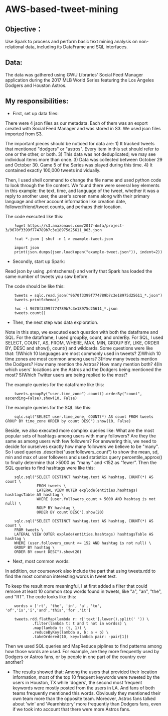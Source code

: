 # AWS-based-tweet-mining

## Objective：
Use Spark to process and perform basic text mining analysis on non-relational data, including its DataFrame and SQL interfaces. 

## Data:

The data was gathered using GWU Libraries' Social Feed Manager application during the 2017 MLB World Series featuring the Los Angeles Dodgers and Houston Astros. 

## My responsibilities:

* First, set up data files: 

There were 4 json files as our metadata. Each of them was an export created with Social Feed Manager and was stored in S3. We used json files imported from S3. 

The important pieces should be noticed for data are: 1) It tracked tweets that mentioned "dodgers" or "astros". Every item in this set should refer to one or the other, or both. 3) This data was not deduplicated; we may see individual items more than once. 3) Data was collected between October 29 and October 30. Game 5 of the Series was played during this time. 4) It contained exactly 100,000 tweets individually. 

Then, I used shell command to change the file name and used python code to look through the file content. We found there were several key elements in this example: the text, time, and language of the tweet, whether it was a reply to another user, the user's screen name along with their primary language and other account information like creation date, follower/friend/tweet counts, and perhaps their location.

The code executed like this:
        
        !wget https://s3.amazonaws.com/2017-dmfa/project-3/9670f3399f774789b7c3e18975d25611_003.json
        
        !cat *.json | shuf -n 1 > example-tweet.json
        
        import json
        print(json.dumps(json.load(open("example-tweet.json")), indent=2))
        
* Secondly, start up Spark:

Read json by using .printschema() and verify that Spark has loaded the same number of tweets you saw before.

The code should be like this:

        tweets = sqlc.read.json("9670f3399f774789b7c3e18975d25611_*.json")
        tweets.printSchema()
        
        !wc -l 9670f3399f774789b7c3e18975d25611_*.json
        tweets.count()

* Then, the next step was data exploration. 

Note in this step, we executed each question with both the dataframe and SQL. For the dataframe, I used groupBy, count, and orderBy. For SQL, I used SELECT, COUNT, AS, FROM, WHERE, MAX, MIN, GROUP BY, LIKE, ORDER BY, DESC and show(), count() and wildcards. Some questions were like that: 1)Which 10 languages are most commonly used in tweets? 2)Which 10 time zones are most common among users? 3)How many tweets mention the Dodgers? How many mention the Astros? How many mention both? 4)In which users' locations are the Astros and the Dodgers being mentioned the most? 5)Which Twitter users are being replied to the most?

The example queries for the dataframe like this:

        tweets.groupBy("user.time_zone").count().orderBy("count", ascending=False).show(10, False)
        
The example queries for the SQL like this:
 
        sqlc.sql("SELECT user.time_zone, COUNT(*) AS count FROM tweets GROUP BY time_zone ORDER by count DESC").show(10, False)
        

Beside, we also executed more complex queries like: What are the most popular sets of hashtags among users with many followers? Are they the same as among users with few followers? For answering this, we need to decide for ourselves exactly how many followers we believe to be "many". So I used queries .describe("user.followers_count") to show the mean, sd, min and max of user followers and used statistics query percentile_approx() to finally determine that >5000 as ''many'' and <152 as “fewer”. Then the SQL queries to find hashtags were like this:

        sqlc.sql("SELECT DISTINCT hashtag.text AS hashtag, COUNT(*) AS count \
                  FROM tweets \
                  LATERAL VIEW OUTER explode(entities.hashtags) hashtagsTable AS hashtag \
                  WHERE (user.followers_count > 5000 AND hashtag is not null) \
                  ROUP BY hashtag \
                  ORDER BY count DESC").show(20)
   
        sqlc.sql("SELECT DISTINCT hashtag.text AS hashtag, COUNT(*) AS count \
        FROM tweets \
        LATERAL VIEW OUTER explode(entities.hashtags) hashtagsTable AS hashtag \
        WHERE (user.followers_count <= 152 AND hashtag is not null) \
        GROUP BY hashtag \
        ORDER BY count DESC").show(20)

* Next, most common words:

In addition, our coursework also include the part that using tweets.rdd to find the most common interesting words in tweet text. 

To keep the result more meaningful, I at first added a filter that could remove at least 10 common stop words found in tweets, like "a", "an", "the", and "RT". The code looks like this: 

        wordss = ['rt', 'the', 'in', 'a', 'to', 'of','is','i','and','this','for','it']

        tweets.rdd.flatMap(lambda r: r['text'].lower().split(' ')) \
                .filter(lambda t: t and t not in wordss) \
                .map(lambda t: (t, 1)) \
                .reduceByKey(lambda a, b: a + b) \
                .takeOrdered(10, key=lambda pair: -pair[1])
    
Then we used SQL queries and MapReduce piplines to find patterns among how those words are used. For example, are they more frequently used by Dodgers or Astros fans, or by people in one part of the country over another? 

* The results showed that: Among the users that provided their location information, most of the top 10 frequent keywords were tweeted by the users in Houston, TX while 'dogers', the second most frequent keywords were mostly posted from the users in LA. And fans of both teams frequently mentioned this words. Obviously they mentioned their own team more than the opposite team. Moreover, Astros fans talked about 'win' and '#earnhistory' more frequently than Dodgers fans, even if we took into account that there were more Astros fans.



